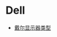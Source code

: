 # Dell

- [戴尔显示器类型](https://www.dell.com/support/kbdoc/en-us/000131468/identifying-dell-monitor-types-by-their-model-number)


